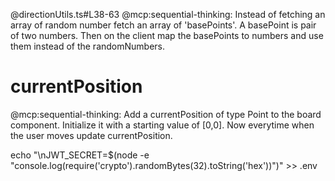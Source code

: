 
@directionUtils.ts#L38-63 @mcp:sequential-thinking: Instead of fetching an array of random number fetch an array of 'basePoints'. A basePoint is pair of two numbers. Then on the client map the basePoints to numbers and use them instead of the randomNumbers.

# currentPosition

@mcp:sequential-thinking: Add a currentPosition of type Point to the board component. Initialize it with a starting value of [0,0]. Now everytime when the user moves update currentPosition.

echo "\nJWT_SECRET=$(node -e "console.log(require('crypto').randomBytes(32).toString('hex'))")" >> .env
